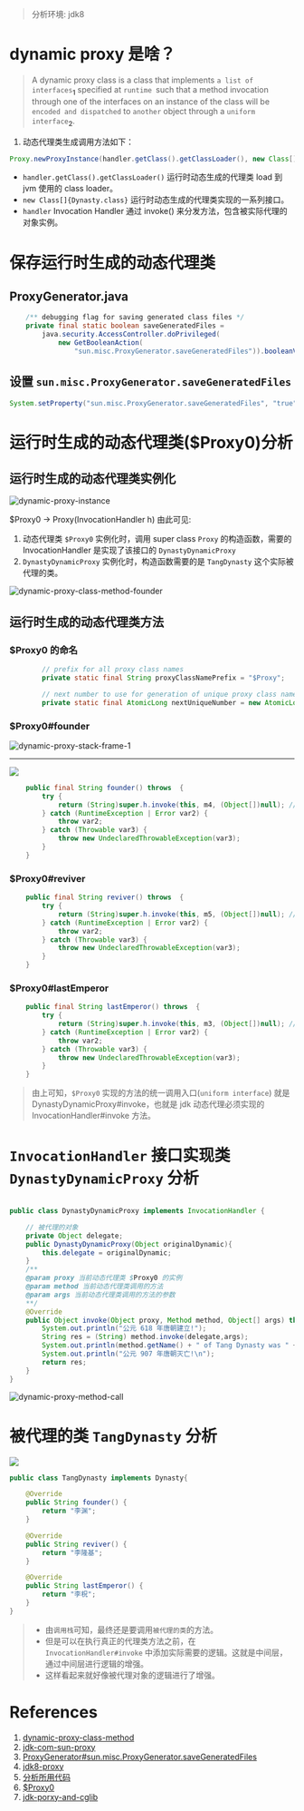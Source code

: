 > 分析环境: jdk8

# dynamic proxy 是啥？

> A dynamic proxy class is a class that implements `a list of interfaces`<sub>**1**</sub> specified at `runtime `such that a method invocation through one of the interfaces on an instance of the class will be `encoded and dispatched` to `another` object through a `uniform interface`<sub>**2**</sub>. 

1. 动态代理类生成调用方法如下：
```java
Proxy.newProxyInstance(handler.getClass().getClassLoader(), new Class[]{Dynasty.class},handler);
```
  - `handler.getClass().getClassLoader()` 运行时动态生成的代理类 load 到 jvm 使用的 class loader。
  - `new Class[]{Dynasty.class}` 运行时动态生成的代理类实现的一系列接口。
  - `handler` Invocation Handler 通过 invoke() 来分发方法，包含被实际代理的对象实例。

# 保存运行时生成的动态代理类

## ProxyGenerator.java

```java
    /** debugging flag for saving generated class files */
    private final static boolean saveGeneratedFiles =
        java.security.AccessController.doPrivileged(
            new GetBooleanAction(
                "sun.misc.ProxyGenerator.saveGeneratedFiles")).booleanValue();
```
## 设置 `sun.misc.ProxyGenerator.saveGeneratedFiles`

```java
System.setProperty("sun.misc.ProxyGenerator.saveGeneratedFiles", "true");
```

# 运行时生成的动态代理类($Proxy0)分析

## 运行时生成的动态代理类实例化

![dynamic-proxy-instance](https://raw.githubusercontent.com/stardustman/pictures/main/img/dynamic-proxy-instance.jpg)

$Proxy0 -> Proxy(InvocationHandler h) 由此可见:
1. 动态代理类 `$Proxy0` 实例化时，调用 super class `Proxy` 的构造函数，需要的 InvocationHandler 是实现了该接口的 `DynastyDynamicProxy`
2. `DynastyDynamicProxy` 实例化时，构造函数需要的是 `TangDynasty` 这个实际被代理的类。

![dynamic-proxy-class-method-founder](https://raw.githubusercontent.com/stardustman/pictures/main/img/dynamic-proxy-class-method-founder.jpg)

## 运行时生成的动态代理类方法

### $Proxy0 的命名

```java
        // prefix for all proxy class names
        private static final String proxyClassNamePrefix = "$Proxy";

        // next number to use for generation of unique proxy class names
        private static final AtomicLong nextUniqueNumber = new AtomicLong();
```

###  $Proxy0#founder

![dynamic-proxy-stack-frame-1](https://raw.githubusercontent.com/stardustman/pictures/main/img/dynamic-proxy-stack-frame-1.jpg)

---

![](https://raw.githubusercontent.com/stardustman/pictures/main/img/dynamic-proxy-stack-frame-2.jpg)


```java
    public final String founder() throws  {
        try {
            return (String)super.h.invoke(this, m4, (Object[])null); // super.h.invoke 指的就是 DynastyDynamicProxy.invoke
        } catch (RuntimeException | Error var2) {
            throw var2;
        } catch (Throwable var3) {
            throw new UndeclaredThrowableException(var3);
        }
    }
```

### $Proxy0#reviver

```java
    public final String reviver() throws  {
        try {
            return (String)super.h.invoke(this, m5, (Object[])null); // super.h.invoke 指的就是 DynastyDynamicProxy.invoke
        } catch (RuntimeException | Error var2) {
            throw var2;
        } catch (Throwable var3) {
            throw new UndeclaredThrowableException(var3);
        }
    }
```

### $Proxy0#lastEmperor

```java
    public final String lastEmperor() throws  {
        try {
            return (String)super.h.invoke(this, m3, (Object[])null); // super.h.invoke 指的就是 DynastyDynamicProxy.invoke
        } catch (RuntimeException | Error var2) {
            throw var2;
        } catch (Throwable var3) {
            throw new UndeclaredThrowableException(var3);
        }
    }
```

> 由上可知，`$Proxy0` 实现的方法的统一调用入口(`uniform interface`) 就是 DynastyDynamicProxy#invoke，也就是 jdk 动态代理必须实现的 InvocationHandler#invoke 方法。

# `InvocationHandler` 接口实现类 `DynastyDynamicProxy` 分析

```java

public class DynastyDynamicProxy implements InvocationHandler {

    // 被代理的对象
    private Object delegate;
    public DynastyDynamicProxy(Object originalDynamic){
        this.delegate = originalDynamic;
    }
    /**
    @param proxy 当前动态代理类 $Proxy0 的实例
    @param method 当前动态代理类调用的方法
    @param args 当前动态代理类调用的方法的参数
    **/
    @Override
    public Object invoke(Object proxy, Method method, Object[] args) throws Throwable {
        System.out.println("公元 618 年唐朝建立!");
        String res = (String) method.invoke(delegate,args);
        System.out.println(method.getName() + " of Tang Dynasty was " + res + "!");
        System.out.println("公元 907 年唐朝灭亡!\n");
        return res;
    }
}
```

![dynamic-proxy-method-call](https://raw.githubusercontent.com/stardustman/pictures/main/img/dynamic-proxy-stack-frame-3.jpg)

# 被代理的类 `TangDynasty` 分析

![](https://raw.githubusercontent.com/stardustman/pictures/main/img/dynamic-proxy-stack-frame-4.jpg)

```java
public class TangDynasty implements Dynasty{

    @Override
    public String founder() {
        return "李渊";
    }

    @Override
    public String reviver() {
        return "李隆基";
    }

    @Override
    public String lastEmperor() {
        return "李柷";
    }
}
```

> - 由`调用栈`可知，最终还是要调用`被代理的类`的方法。
> - 但是可以在执行真正的代理类方法之前，在 `InvocationHandler#invoke` 中添加实际需要的逻辑。这就是中间层，通过中间层进行逻辑的增强。
> - 这样看起来就好像被代理对象的逻辑进行了增强。

# References

1. [dynamic-proxy-class-method](https://github.com/JetBrains/jdk8u_jdk/blob/master/src/share/classes/sun/misc/ProxyGenerator.java#L441-L443)
2. [jdk-com-sun-proxy](https://www.baeldung.com/jdk-com-sun-proxy)
3. [ProxyGenerator#sun.misc.ProxyGenerator.saveGeneratedFiles](https://github.com/JetBrains/jdk8u_jdk/blob/master/src/share/classes/sun/misc/ProxyGenerator.java#L313-L317)
4. [jdk8-proxy](https://docs.oracle.com/javase/8/docs/technotes/guides/reflection/proxy.html)
5. [分析所用代码](https://github.com/stardustman/java-inspect)
6. [$Proxy0](https://github.com/JetBrains/jdk8u_jdk/blob/master/src/share/classes/java/lang/reflect/Proxy.java#L560-L564)
7. [jdk-porxy-and-cglib](https://www.springcloud.io/post/2023-01/jdk-porxy-and-cglib/#gsc.tab=0)

